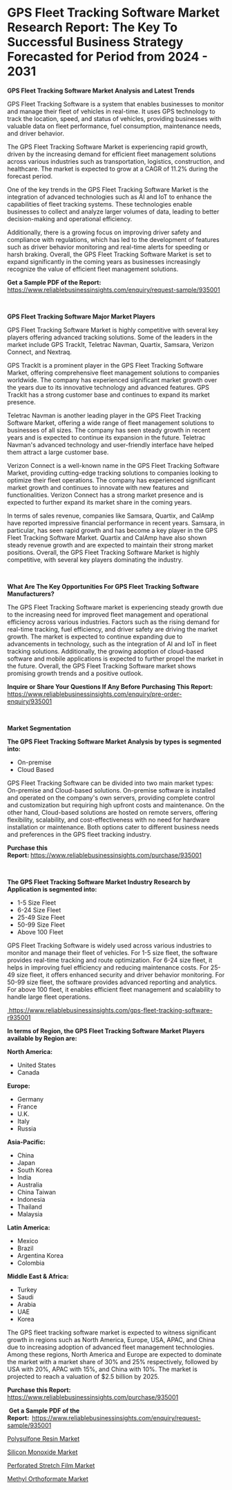 <p><h1>GPS Fleet Tracking Software Market Research Report: The Key To Successful Business Strategy Forecasted for Period from 2024 - 2031</h1></p><p><strong>GPS Fleet Tracking Software Market Analysis and Latest Trends</strong></p>
<p><p>GPS Fleet Tracking Software is a system that enables businesses to monitor and manage their fleet of vehicles in real-time. It uses GPS technology to track the location, speed, and status of vehicles, providing businesses with valuable data on fleet performance, fuel consumption, maintenance needs, and driver behavior.</p><p>The GPS Fleet Tracking Software Market is experiencing rapid growth, driven by the increasing demand for efficient fleet management solutions across various industries such as transportation, logistics, construction, and healthcare. The market is expected to grow at a CAGR of 11.2% during the forecast period.</p><p>One of the key trends in the GPS Fleet Tracking Software Market is the integration of advanced technologies such as AI and IoT to enhance the capabilities of fleet tracking systems. These technologies enable businesses to collect and analyze larger volumes of data, leading to better decision-making and operational efficiency.</p><p>Additionally, there is a growing focus on improving driver safety and compliance with regulations, which has led to the development of features such as driver behavior monitoring and real-time alerts for speeding or harsh braking. Overall, the GPS Fleet Tracking Software Market is set to expand significantly in the coming years as businesses increasingly recognize the value of efficient fleet management solutions.</p></p>
<p><strong>Get a Sample PDF of the Report:&nbsp;</strong> <a href="https://www.reliablebusinessinsights.com/enquiry/request-sample/935001">https://www.reliablebusinessinsights.com/enquiry/request-sample/935001</a></p>
<p>&nbsp;</p>
<p><strong>GPS Fleet Tracking Software Major Market Players</strong></p>
<p><p>GPS Fleet Tracking Software Market is highly competitive with several key players offering advanced tracking solutions. Some of the leaders in the market include GPS TrackIt, Teletrac Navman, Quartix, Samsara, Verizon Connect, and Nextraq.</p><p>GPS TrackIt is a prominent player in the GPS Fleet Tracking Software Market, offering comprehensive fleet management solutions to companies worldwide. The company has experienced significant market growth over the years due to its innovative technology and advanced features. GPS TrackIt has a strong customer base and continues to expand its market presence.</p><p>Teletrac Navman is another leading player in the GPS Fleet Tracking Software Market, offering a wide range of fleet management solutions to businesses of all sizes. The company has seen steady growth in recent years and is expected to continue its expansion in the future. Teletrac Navman's advanced technology and user-friendly interface have helped them attract a large customer base.</p><p>Verizon Connect is a well-known name in the GPS Fleet Tracking Software Market, providing cutting-edge tracking solutions to companies looking to optimize their fleet operations. The company has experienced significant market growth and continues to innovate with new features and functionalities. Verizon Connect has a strong market presence and is expected to further expand its market share in the coming years.</p><p>In terms of sales revenue, companies like Samsara, Quartix, and CalAmp have reported impressive financial performance in recent years. Samsara, in particular, has seen rapid growth and has become a key player in the GPS Fleet Tracking Software Market. Quartix and CalAmp have also shown steady revenue growth and are expected to maintain their strong market positions. Overall, the GPS Fleet Tracking Software Market is highly competitive, with several key players dominating the industry.</p></p>
<p>&nbsp;</p>
<p><strong>What Are The Key Opportunities For GPS Fleet Tracking Software Manufacturers?</strong></p>
<p><p>The GPS Fleet Tracking Software market is experiencing steady growth due to the increasing need for improved fleet management and operational efficiency across various industries. Factors such as the rising demand for real-time tracking, fuel efficiency, and driver safety are driving the market growth. The market is expected to continue expanding due to advancements in technology, such as the integration of AI and IoT in fleet tracking solutions. Additionally, the growing adoption of cloud-based software and mobile applications is expected to further propel the market in the future. Overall, the GPS Fleet Tracking Software market shows promising growth trends and a positive outlook.</p></p>
<p><strong>Inquire or Share Your Questions If Any Before Purchasing This Report:</strong> <a href="https://www.reliablebusinessinsights.com/enquiry/pre-order-enquiry/935001">https://www.reliablebusinessinsights.com/enquiry/pre-order-enquiry/935001</a></p>
<p>&nbsp;</p>
<p><strong>Market Segmentation</strong></p>
<p><strong>The GPS Fleet Tracking Software Market Analysis by types is segmented into:</strong></p>
<p><ul><li>On-premise</li><li>Cloud Based</li></ul></p>
<p><p>GPS Fleet Tracking Software can be divided into two main market types: On-premise and Cloud-based solutions. On-premise software is installed and operated on the company's own servers, providing complete control and customization but requiring high upfront costs and maintenance. On the other hand, Cloud-based solutions are hosted on remote servers, offering flexibility, scalability, and cost-effectiveness with no need for hardware installation or maintenance. Both options cater to different business needs and preferences in the GPS fleet tracking industry.</p></p>
<p><strong>Purchase this Report:&nbsp;</strong><a href="https://www.reliablebusinessinsights.com/purchase/935001">https://www.reliablebusinessinsights.com/purchase/935001</a></p>
<p>&nbsp;</p>
<p><strong>The GPS Fleet Tracking Software Market Industry Research by Application is segmented into:</strong></p>
<p><ul><li>1-5 Size Fleet</li><li>6-24 Size Fleet</li><li>25-49 Size Fleet</li><li>50-99 Size Fleet</li><li>Above 100 Fleet</li></ul></p>
<p><p>GPS Fleet Tracking Software is widely used across various industries to monitor and manage their fleet of vehicles. For 1-5 size fleet, the software provides real-time tracking and route optimization. For 6-24 size fleet, it helps in improving fuel efficiency and reducing maintenance costs. For 25-49 size fleet, it offers enhanced security and driver behavior monitoring. For 50-99 size fleet, the software provides advanced reporting and analytics. For above 100 fleet, it enables efficient fleet management and scalability to handle large fleet operations.</p></p>
<p><a href="https://www.reliablebusinessinsights.com/gps-fleet-tracking-software-r935001">&nbsp;https://www.reliablebusinessinsights.com/gps-fleet-tracking-software-r935001</a></p>
<p><strong>In terms of Region, the GPS Fleet Tracking Software Market Players available by Region are:</strong></p>
<p>
    <p> <strong> North America: </strong>
        <ul>
            <li>United States</li>
            <li>Canada</li>
        </ul>
        </p> 
    <p> <strong> Europe: </strong>
        <ul>
            <li>Germany</li>
            <li>France</li>
            <li>U.K.</li>
            <li>Italy</li>
            <li>Russia</li>
        </ul>
        </p> 
    <p> <strong> Asia-Pacific: </strong>
        <ul>
            <li>China</li>
            <li>Japan</li>
            <li>South Korea</li>
            <li>India</li>
            <li>Australia</li>
            <li>China Taiwan</li>
            <li>Indonesia</li>
            <li>Thailand</li>
            <li>Malaysia</li>
        </ul>
        </p> 
    <p> <strong> Latin America: </strong>
        <ul>
            <li>Mexico</li>
            <li>Brazil</li>
            <li>Argentina Korea</li>
            <li>Colombia</li>
        </ul>
        </p> 
    <p> <strong> Middle East & Africa: </strong>
        <ul>
            <li>Turkey</li>
            <li>Saudi</li>
            <li>Arabia</li>
            <li>UAE</li>
            <li>Korea</li>
        </ul>
    </p>
    </p>
<p><p>The GPS fleet tracking software market is expected to witness significant growth in regions such as North America, Europe, USA, APAC, and China due to increasing adoption of advanced fleet management technologies. Among these regions, North America and Europe are expected to dominate the market with a market share of 30% and 25% respectively, followed by USA with 20%, APAC with 15%, and China with 10%. The market is projected to reach a valuation of $2.5 billion by 2025.</p></p>
<p><strong>Purchase this Report: </strong><a href="https://www.reliablebusinessinsights.com/purchase/935001">https://www.reliablebusinessinsights.com/purchase/935001</a></p>
<p>&nbsp;<strong>Get a Sample PDF of the Report:&nbsp;&nbsp;</strong><a href="https://www.reliablebusinessinsights.com/enquiry/request-sample/935001">https://www.reliablebusinessinsights.com/enquiry/request-sample/935001</a></p>
<p><strong></strong></p>
<p><p><a href="https://github.com/lbird53714/Market-Research-Report-List-5/blob/main/polysulfone-resin-market.md">Polysulfone Resin Market</a></p><p><a href="https://github.com/lizaRempel/Market-Research-Report-List-1/blob/main/silicon-monoxide-market.md">Silicon Monoxide Market</a></p><p><a href="https://github.com/dringals/Market-Research-Report-List-5/blob/main/perforated-stretch-film-market.md">Perforated Stretch Film Market</a></p><p><a href="https://github.com/ohumlzho95/Market-Research-Report-List-1/blob/main/methyl-orthoformate-market.md">Methyl Orthoformate Market</a></p></p>